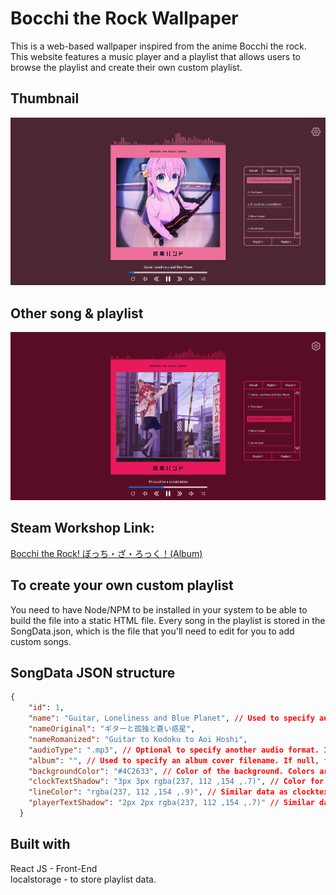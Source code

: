 #  Bocchi the Rock Wallpaper
This is a web-based wallpaper inspired from the anime Bocchi the rock. This website features a music player and a playlist that allows users to browse the playlist
and create their own custom playlist.

##  Thumbnail
<img src="./public/assets/github/thumbnail_1.png" />

##  Other song & playlist
<img src="./public/assets/github/thumbnail_2.png" />

##  Steam Workshop Link:
[Bocchi the Rock! ぼっち・ざ・ろっく！(Album)](https://steamcommunity.com/sharedfiles/filedetails/?id=2905017768)

## To create your own custom playlist
You need to have Node/NPM to be installed in your system to be able to build the file into a static HTML file. Every song in the playlist is stored in the SongData.json, which is the file
that you'll need to edit for you to add custom songs. <br/>

##  SongData JSON structure
```json
{
    "id": 1,
    "name": "Guitar, Loneliness and Blue Planet", // Used to specify audio and singles cover filename. String is displayed on player and playlist.
    "nameOriginal": "ギターと孤独と蒼い惑星",
    "nameRomanized": "Guitar to Kodoku to Aoi Hoshi",
    "audioType": ".mp3", // Optional to specify another audio format. If null, fallback to .flac.
    "album": "", // Used to specify an album cover filename. If null, fallback to name.
    "backgroundColor": "#4C2633", // Color of the background. Colors are based from what YouTube provided.
    "clockTextShadow": "3px 3px rgba(237, 112 ,154 ,.7)", // Color for the text shadow, which is the primary color of the image.
    "lineColor": "rgba(237, 112 ,154 ,.9)", // Similar data as clocktextshadow.
    "playerTextShadow": "2px 2px rgba(237, 112 ,154 ,.7)" // Similar data as clocktextshadow.
  }
```
##  Built with
React JS - Front-End <br/>
localstorage - to store playlist data.
